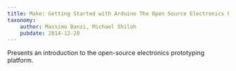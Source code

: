 ```yaml
---
title: Make: Getting Started with Arduino The Open Source Electronics Prototyping Platform
taxonomy:
	author: Massimo Banzi, Michael Shiloh
	pubdate: 2014-12-28
---
```

Presents an introduction to the open-source electronics prototyping platform.